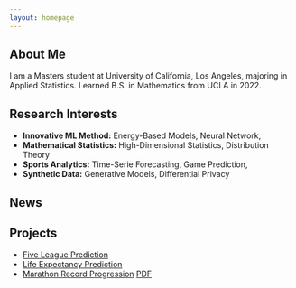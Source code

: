 ```yaml
---
layout: homepage
---
```


## About Me

I am a Masters student at University of California, Los Angeles, majoring in Applied Statistics. I earned B.S. in Mathematics from UCLA in 2022. 

## Research Interests

- **Innovative ML Method:** Energy-Based Models, Neural Network, 
- **Mathematical Statistics:** High-Dimensional Statistics, Distribution Theory
- **Sports Analytics:** Time-Serie Forecasting, Game Prediction, 
- **Synthetic Data:** Generative Models, Differential Privacy

## News

## Projects

- [Five League Prediction](https://github.com/timc1325/Five_Major_Leagues_Prediction)
- [Life Expectancy Prediction](https://github.com/timc1325/Life_Expectancy)
- [Marathon Record Progression](https://github.com/timc1325/Marathon-Record-Progression) [PDF](assets/files/latex/marathon.pdf)
